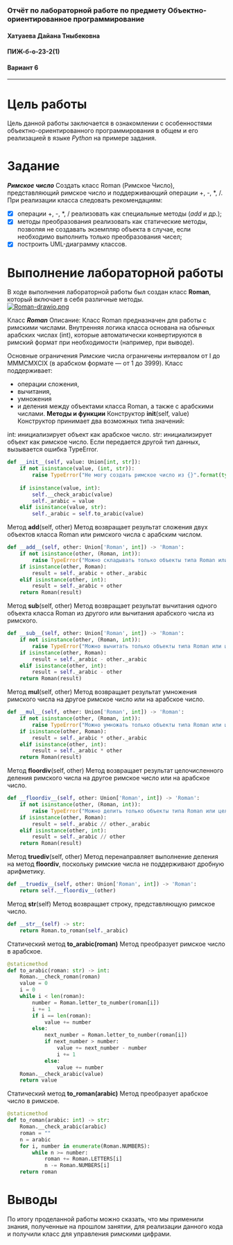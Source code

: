 ### Отчёт по лабораторной работе по предмету Объектно-ориентированное программирование
#### Хатуаева Дайана Тныбековна
#### ПИЖ-б-о-23-2(1)
#### Вариант 6
<hr>

# Цель работы
Цель данной работы заключается в ознакомлении с особенностями объектно-ориентированного программирования
в общем и его реализацией в языке *Python* на примере задания.

# Задание
***Римское число***
Создать класс Roman (Римское Число), представляющий римское число и поддерживающий операции +, -, *, /. 
При реализации класса следовать рекомендациям: 
- [x] операции +, -, *, / реализовать как специальные методы (_add_ и др.); 
- [x] методы преобразования реализовать как статические методы, позволяя не создавать экземпляр объекта в случае, если необходимо выполнить только преобразования чисел;
- [x] построить UML-диаграмму классов.  

# Выполнение лабораторной работы
В ходе выполнения лабораторной работы был создан класс **Roman**, который включает в себя различные методы.  
[![Roman-drawio.png](https://i.postimg.cc/brf7bqdR/Roman-drawio.png)](https://postimg.cc/KkQphSPK)

Класс ***Roman***
Описание: Класс Roman предназначен для работы с римскими числами. Внутренняя логика класса основана на обычных арабских числах (int), которые автоматически конвертируются в римский формат при необходимости (например, при выводе).

Основные ограничения
Римские числа ограничены интервалом от I до MMMCMXCIX (в арабском формате — от 1 до 3999).
Класс поддерживает: 
- операции сложения, 
- вычитания, 
- умножения
-  и деления между объектами класса Roman, а также с арабскими числами.
**Методы и функции**
Конструктор __init__(self, value)
Конструктор принимает два возможных типа значений:

int: инициализирует объект как арабское число.
str: инициализирует объект как римское число.
Если передается другой тип данных, вызывается ошибка TypeError.

```python
def __init__(self, value: Union[int, str]):
    if not isinstance(value, (int, str)):
        raise TypeError("Не могу создать римское число из {}".format(type(value)))
    
    if isinstance(value, int):
        self.__check_arabic(value)
        self._arabic = value
    elif isinstance(value, str):
        self._arabic = self.to_arabic(value)
```
Метод __add__(self, other)
Метод возвращает результат сложения двух объектов класса Roman или римского числа с арабским числом.

```python
def __add__(self, other: Union['Roman', int]) -> 'Roman':
    if not isinstance(other, (Roman, int)):
        raise TypeError("Можно складывать только объекты типа Roman или целые числа")
    if isinstance(other, Roman):
        result = self._arabic + other._arabic
    elif isinstance(other, int):
        result = self._arabic + other
    return Roman(result)
```
Метод __sub__(self, other)
Метод возвращает результат вычитания одного объекта класса Roman из другого или вычитания арабского числа из римского.

```python
def __sub__(self, other: Union['Roman', int]) -> 'Roman':
    if not isinstance(other, (Roman, int)):
        raise TypeError("Можно вычитать только объекты типа Roman или целые числа")
    if isinstance(other, Roman):
        result = self._arabic - other._arabic
    elif isinstance(other, int):
        result = self._arabic - other
    return Roman(result)
```
Метод __mul__(self, other)
Метод возвращает результат умножения римского числа на другое римское число или на арабское число.

```python
def __mul__(self, other: Union['Roman', int]) -> 'Roman':
    if not isinstance(other, (Roman, int)):
        raise TypeError("Можно умножать только объекты типа Roman или целые числа")
    if isinstance(other, Roman):
        result = self._arabic * other._arabic
    elif isinstance(other, int):
        result = self._arabic * other
    return Roman(result)
```
Метод __floordiv__(self, other)
Метод возвращает результат целочисленного деления римского числа на другое римское число или на арабское число.

```python
def __floordiv__(self, other: Union['Roman', int]) -> 'Roman':
    if not isinstance(other, (Roman, int)):
        raise TypeError("Можно делить только объекты типа Roman или целые числа")
    if isinstance(other, Roman):
        result = self._arabic // other._arabic
    elif isinstance(other, int):
        result = self._arabic // other
    return Roman(result)
```
Метод __truediv__(self, other)
Метод перенаправляет выполнение деления на метод __floordiv__, поскольку римские числа не поддерживают дробную арифметику.

```python
def __truediv__(self, other: Union['Roman', int]) -> 'Roman':
    return self.__floordiv__(other)
```
Метод __str__(self)
Метод возвращает строку, представляющую римское число.

```python
def __str__(self) -> str:
    return Roman.to_roman(self._arabic)
```
Статический метод **to_arabic(roman)**
Метод преобразует римское число в арабское.

```python
@staticmethod
def to_arabic(roman: str) -> int:
    Roman.__check_roman(roman)
    value = 0
    i = 0
    while i < len(roman):
        number = Roman.letter_to_number(roman[i])
        i += 1
        if i == len(roman):
            value += number
        else:
            next_number = Roman.letter_to_number(roman[i])
            if next_number > number:
                value += next_number - number
                i += 1
            else:
                value += number
    Roman.__check_arabic(value)
    return value
```
Статический метод **to_roman(arabic)**
Метод преобразует арабское число в римское.

```python
@staticmethod
def to_roman(arabic: int) -> str:
    Roman.__check_arabic(arabic)
    roman = ""
    n = arabic
    for i, number in enumerate(Roman.NUMBERS):
        while n >= number:
            roman += Roman.LETTERS[i]
            n -= Roman.NUMBERS[i]
    return roman
```

# Выводы
По итогу проделанной работы можно  сказать, что мы применили знания, полученные на прошлом занятии, для реализации данного кода и получили класс для управления римскими цифрами.